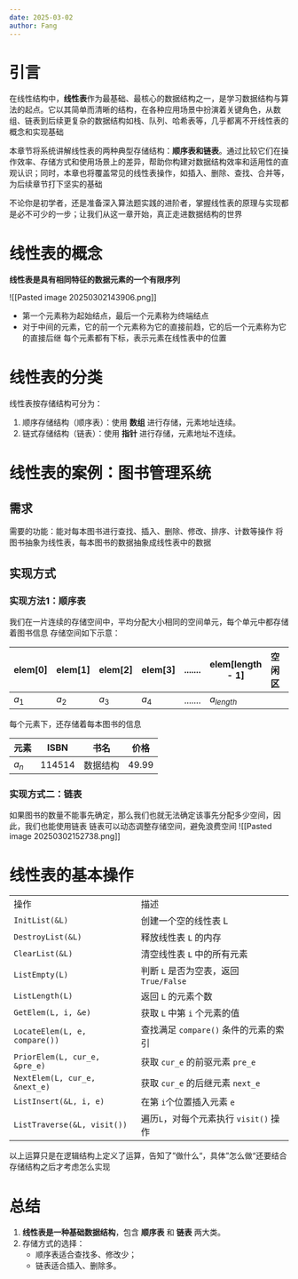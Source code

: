 ```yaml
---
date: 2025-03-02
author: Fang
---
```

# 引言
在线性结构中，**线性表**作为最基础、最核心的数据结构之一，是学习数据结构与算法的起点。它以其简单而清晰的结构，在各种应用场景中扮演着关键角色，从数组、链表到后续更复杂的数据结构如栈、队列、哈希表等，几乎都离不开线性表的概念和实现基础

本章节将系统讲解线性表的两种典型存储结构：**顺序表和链表**。通过比较它们在操作效率、存储方式和使用场景上的差异，帮助你构建对数据结构效率和适用性的直观认识；同时，本章也将覆盖常见的线性表操作，如插入、删除、查找、合并等，为后续章节打下坚实的基础

不论你是初学者，还是准备深入算法题实践的进阶者，掌握线性表的原理与实现都是必不可少的一步；让我们从这一章开始，真正走进数据结构的世界
# 线性表的概念

**线性表是具有相同特征的数据元素的一个有限序列**

![[Pasted image 20250302143906.png]]
- 第一个元素称为起始结点，最后一个元素称为终端结点
- 对于中间的元素，它的前一个元素称为它的直接前趋，它的后一个元素称为它的直接后继
  每个元素都有下标，表示元素在线性表中的位置

# 线性表的分类

线性表按存储结构可分为：

1. 顺序存储结构（顺序表）：使用 **数组** 进行存储，元素地址连续。
2. 链式存储结构（链表）：使用 **指针** 进行存储，元素地址不连续。

# 线性表的案例：图书管理系统
## 需求
需要的功能：能对每本图书进行查找、插入、删除、修改、排序、计数等操作
将图书抽象为线性表，每本图书的数据抽象成线性表中的数据
## 实现方式
### 实现方法1：顺序表
我们在一片连续的存储空间中，平均分配大小相同的空间单元，每个单元中都存储着图书信息
存储空间如下示意：

| elem[0] | elem[1] | elem[2] | elem[3] | ....... | elem[length - 1] | 空闲区 | 空闲区 |
| ------- | ------- | ------- | ------- | ------- | ---------------- | --- | --- |
| $a_1$   | $a_2$   | $a_3$   | $a_4$   | ....... | $a_{length}$     |     |     |
每个元素下，还存储着每本图书的信息

| 元素    | ISBN   | 书名   | 价格    |
| ----- | ------ | ---- | ----- |
| $a_n$ | 114514 | 数据结构 | 49.99 |
### 实现方式二：链表
如果图书的数量不能事先确定，那么我们也就无法确定该事先分配多少空间，因此，我们也能使用链表
链表可以动态调整存储空间，避免浪费空间
![[Pasted image 20250302152738.png]]
# 线性表的基本操作

|                               |                              |
| ----------------------------- | ---------------------------- |
| 操作                            | 描述                           |
| `InitList(&L)`                | 创建一个空的线性表 L                  |
| `DestroyList(&L)`             | 释放线性表 `L` 的内存                |
| `ClearList(&L)`               | 清空线性表 `L` 中的所有元素             |
| `ListEmpty(L)`                | 判断 `L` 是否为空表，返回 `True/False` |
| `ListLength(L)`               | 返回 `L` 的元素个数                 |
| `GetElem(L, i, &e)`           | 获取 `L` 中第 `i` 个元素的值          |
| `LocateElem(L, e, compare())` | 查找满足 `compare()` 条件的元素的索引    |
| `PriorElem(L, cur_e, &pre_e)` | 获取 `cur_e` 的前驱元素 `pre_e`     |
| `NextElem(L, cur_e, &next_e)` | 获取 `cur_e` 的后继元素 `next_e`    |
| `ListInsert(&L, i, e)`        | 在第 `i`个位置插入元素 `e`            |
| `ListTraverse(&L, visit())`   | 遍历`L`，对每个元素执行 `visit()` 操作   |

以上运算只是在逻辑结构上定义了运算，告知了”做什么“，具体”怎么做“还要结合存储结构之后才考虑怎么实现

# 总结
1. **线性表是一种基础数据结构**，包含 **顺序表** 和 **链表** 两大类。
2. 存储方式的选择：
    - 顺序表适合查找多、修改少；    
    - 链表适合插入、删除多。    
